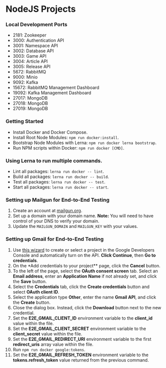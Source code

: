 # NodeJS Projects

### Local Development Ports

- 2181: Zookeeper
- 3000: Authentication API
- 3001: Namespace API
- 3002: Database API
- 3003: Game API
- 3004: Article API
- 3005: Release API
- 5672: RabbitMQ
- 9000: Minio
- 9092: Kafka
- 15672: RabbitMQ Management Dashboard
- 19092: Kafka Management Dashboard
- 27017: MongoDB
- 27018: MongoDB
- 27019: MongoDB

### Getting Started

- Install Docker and Docker Compose.
- Install Root Node Modules: `npm run docker:install`.
- Bootstrap Node Modules with Lerna: `npm run docker lerna bootstrap`.
- Run NPM scripts within Docker: `npm run docker [CMD]`.

### Using Lerna to run multiple commands.

- Lint all packages: `lerna run docker -- lint`.
- Build all packages: `lerna run docker -- build`.
- Test all packages: `lerna run docker -- test`.
- Start all packages: `lerna run docker -- start`.

### Setting up Mailgun for End-to-End Testing

1. Create an account at [mailgun.org](https://www.mailgun.org).
2. Set up a domain with your domain name. **Note:** You will need to have control of your DNS to verify your domain.
3. Update the `MAILGUN_DOMAIN` and `MAILGUN_KEY` with your values.

### Setting up Gmail for End-to-End Testing

1. Use [this wizard](https://console.developers.google.com/start/api?id=gmail) to create or select a project in the Google Developers Console and automatically turn on the API. **Click Continue**, then **Go to credentials**.
2. On the \*Add credentials to your project\*\* page, click the **Cancel** button.
3. To the left of the page, select the **OAuth consent screen** tab. Select an **Email address**, enter an **Application Name** if not already set, and click the **Save** button.
4. Select the **Credentials** tab, click the **Create credentials** button and select **OAuth client ID**.
5. Select the application type **Other**, enter the name **Gmail API**, and click the **Create** button.
6. Close the dialog box. Instead, click the **Download** button next to the new credential.
7. Set the **E2E_GMAIL_CLIENT_ID** environment variable to the **client_id** value within the file.
8. Set the **E2E_GMAIL_CLIENT_SECRET** environment variable to the **client_secret** value within the file.
9. Set the **E2E_GMAIL_REDIRECT_URI** environment variable to the first **redirect_uris** array value within the file.
10. Run `npm run docker google:tokens`.
11. Set the **E2E_GMAIL_REFRESH_TOKEN** environment variable to the **tokens.refresh_token** value returned from the previous command.

